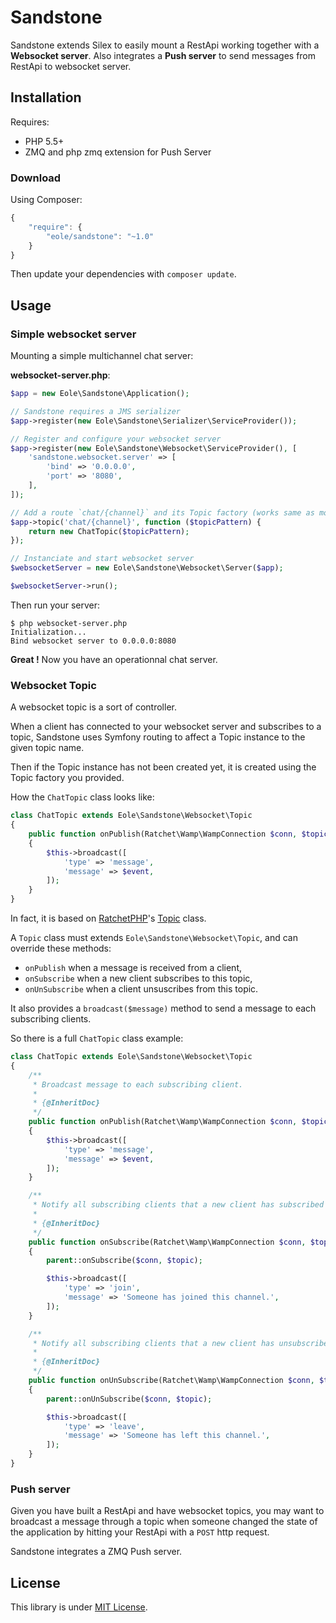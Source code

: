 # Sandstone

Sandstone extends Silex to easily mount a RestApi working together with a **Websocket server**.
Also integrates a **Push server** to send messages from RestApi to websocket server.


## Installation

Requires:

 - PHP 5.5+
 - ZMQ and php zmq extension for Push Server


### Download

Using Composer:

``` js
{
    "require": {
        "eole/sandstone": "~1.0"
    }
}
```

Then update your dependencies with `composer update`.


## Usage

### Simple websocket server

Mounting a simple multichannel chat server:

**websocket-server.php**:
``` php
$app = new Eole\Sandstone\Application();

// Sandstone requires a JMS serializer
$app->register(new Eole\Sandstone\Serializer\ServiceProvider());

// Register and configure your websocket server
$app->register(new Eole\Sandstone\Websocket\ServiceProvider(), [
    'sandstone.websocket.server' => [
        'bind' => '0.0.0.0',
        'port' => '8080',
    ],
]);

// Add a route `chat/{channel}` and its Topic factory (works same as mounting API endpoints)
$app->topic('chat/{channel}', function ($topicPattern) {
    return new ChatTopic($topicPattern);
});

// Instanciate and start websocket server
$websocketServer = new Eole\Sandstone\Websocket\Server($app);

$websocketServer->run();
```

Then run your server:

``` shell
$ php websocket-server.php
Initialization...
Bind websocket server to 0.0.0.0:8080
```

**Great !** Now you have an operationnal chat server.


### Websocket Topic

A websocket topic is a sort of controller.

When a client has connected to your websocket server and subscribes to a topic,
Sandstone uses Symfony routing to affect a Topic instance to the given topic name.

Then if the Topic instance has not been created yet,
it is created using the Topic factory you provided.

How the `ChatTopic` class looks like:

``` php
class ChatTopic extends Eole\Sandstone\Websocket\Topic
{
    public function onPublish(Ratchet\Wamp\WampConnection $conn, $topic, $event)
    {
        $this->broadcast([
            'type' => 'message',
            'message' => $event,
        ]);
    }
}
```

In fact, it is based on [RatchetPHP](http://socketo.me/)'s [Topic](https://github.com/ratchetphp/Ratchet/blob/master/src/Ratchet/Wamp/Topic.php) class.

A `Topic` class must extends `Eole\Sandstone\Websocket\Topic`, and can override these methods:

 - `onPublish` when a message is received from a client,
 - `onSubscribe` when a new client subscribes to this topic,
 - `onUnSubscribe` when a client unsuscribes from this topic.

It also provides a `broadcast($message)` method to send a message to each subscribing clients.

So there is a full `ChatTopic` class example:

``` php
class ChatTopic extends Eole\Sandstone\Websocket\Topic
{
    /**
     * Broadcast message to each subscribing client.
     *
     * {@InheritDoc}
     */
    public function onPublish(Ratchet\Wamp\WampConnection $conn, $topic, $event)
    {
        $this->broadcast([
            'type' => 'message',
            'message' => $event,
        ]);
    }

    /**
     * Notify all subscribing clients that a new client has subscribed to this channel.
     *
     * {@InheritDoc}
     */
    public function onSubscribe(Ratchet\Wamp\WampConnection $conn, $topic)
    {
        parent::onSubscribe($conn, $topic);

        $this->broadcast([
            'type' => 'join',
            'message' => 'Someone has joined this channel.',
        ]);
    }

    /**
     * Notify all subscribing clients that a new client has unsubscribed from this channel.
     *
     * {@InheritDoc}
     */
    public function onUnSubscribe(Ratchet\Wamp\WampConnection $conn, $topic)
    {
        parent::onUnSubscribe($conn, $topic);

        $this->broadcast([
            'type' => 'leave',
            'message' => 'Someone has left this channel.',
        ]);
    }
}
```


### Push server

Given you have built a RestApi and have websocket topics,
you may want to broadcast a message through a topic when someone
changed the state of the application by hitting your RestApi with a `POST` http request.

Sandstone integrates a ZMQ Push server.




## License

This library is under [MIT License](LICENSE).
